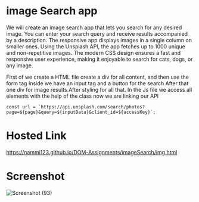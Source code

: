 # image Search app

We will create an image search app that lets you search for any desired image. You can enter your search query and receive results accompanied by a description. The responsive app displays images in a single column on smaller ones. Using the Unsplash API, the app fetches up to 1000 unique and non-repetitive images. The modern CSS design ensures a fast and responsive user experience, making it enjoyable to search for cats, dogs, or any image.


First of we create a HTML file create a div for all content, and then use the form tag Inside we have an input tag and a button for the search 
After that one div for image results.After styling for all that.
In the Js file we access all elements with the help of the class now we are linking our API 

```
const url = `https://api.unsplash.com/search/photos?page=${page}&query=${inputData}&client_id=${accessKey}`;

```


# Hosted Link
https://nammi123.github.io/DOM-Assignments/imageSearch/img.html

# Screenshot
![Screenshot (93)](https://github.com/nammi123/DOM-Assignments/assets/96935962/63046b8f-ebca-4d12-ad11-ab4476199a78)





